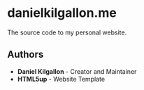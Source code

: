 # danielkilgallon.me

The source code to my personal website.

## Authors

* **Daniel Kilgallon** - Creator and Maintainer
* **HTML5up** - Website Template